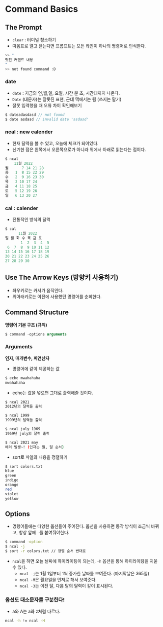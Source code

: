 # Command Basics

## The Prompt

- `clear` : 터미널 청소하기
- 따옴표로 열고 닫는다면 프롬프트는 모든 라인이 하나의 명령어로 인식한다.

```c
>> "
멋진 커맨드 내용
"
>> not found command :D
```

### date

- `date` : 지금의 연,월,일, 요일, 시간 분 초, 시간대까지 나온다.
- `Date` (대문자)는 잘못된 표현, 근데 맥에서는 됨 (쓰지는 말기)
- 잘못 입력했을 때 오류 차이 확인해보기

```c
$ dateadasdasd // not found
$ date asdasd // invalid date 'asdasd'
```

### ncal : new calender

- 현재 달력을 볼 수 있고, 오늘에 체크가 되어있다.
- 신기한 점은 왼쪽에서 오른쪽으로가 아니라 위에서 아래로 읽는다는 점이다.

```c
$ ncal
    11월 2022
월      7 14 21 28
화   1  8 15 22 29
수   2  9 16 23 30
목   3 10 17 24
금   4 11 18 25
토   5 12 19 26
일   6 13 20 27
```

### cal : calender

- 전통적인 방식의 달력

```c
$ cal
      11월 2022
일 월 화 수 목 금 토
       1  2  3  4  5
 6  7  8  9 10 11 12
13 14 15 16 17 18 19
20 21 22 23 24 25 26
27 28 29 30
```

## Use The Arrow Keys (방향키 사용하기)

- 좌우키로는 커서가 움직인다.
- 위아래키로는 이전에 사용했던 명령어를 순회한다.

## Command Structure

**명령어 기본 구조 (규칙)**

```jsx
$ command -options arguments
```

### Arguments

**인자, 매개변수, 피연산자**

- 명령어에 같이 제공하는 값

```jsx
$ echo mwahahaha
mwahahaha
```

- echo는 값을 넣으면 그대로 출력해줄 것이다.

```bash
$ ncal 2021
2012년의 달력들 출력

$ ncal 1999
1999년의 달력들 출력

$ ncal july 1969
1969년 july의 달력 출력

$ ncal 2021 may
에러 발생~! (인자는 월, 달 순서)
```

- sort로 파일의 내용을 정렬하기

```bash
$ sort colors.txt
blue
green
indigo
orange
red
violet
yellow
```

## Options

- 명령어들에는 다양한 옵션들이 주어진다. 옵션을 사용하면 동작 방식이 조금씩 바뀌고, 항상 앞에 `-`를 붙여줘야한다.

```bash
$ command -option
$ ncal -j
$ sort -r colors.txt // 정렬 순서 반대로
```

- `ncal`을 하면 오늘 날짜에 하이라이팅이 되는데, `-h` 옵션을 통해 하이라이팅을 지울 수 있다.
  - `ncal -j`는 1월 1일부터 1씩 증가한 날짜를 보여준다. (마지막날은 365일)
  - `ncal -M`은 월요일을 먼저로 해서 보여준다.
  - `ncal -3`는 이전 달, 다음 달의 달력이 같이 표시된다.

### 옵션도 대소문자를 구분한다!

- a와 A는 a와 z처럼 다르다.

```bash
ncal -h != ncal -H
```
